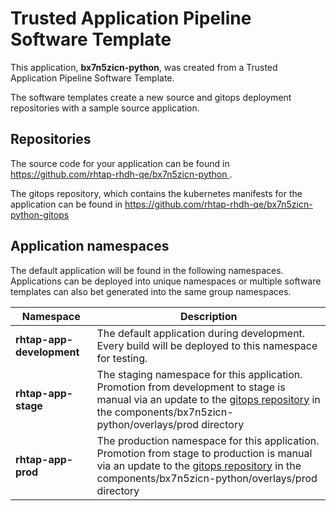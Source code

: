 # Trusted Application Pipeline Software Template

This application, **bx7n5zicn-python**, was created from a Trusted Application Pipeline Software Template.

The software templates create a new source and gitops deployment repositories with a sample source application. 

## Repositories

The source code for your application can be found in [https://github.com/rhtap-rhdh-qe/bx7n5zicn-python ](https://github.com/rhtap-rhdh-qe/bx7n5zicn-python ).
 
The gitops repository, which contains the kubernetes manifests for the application can be found in 
[https://github.com/rhtap-rhdh-qe/bx7n5zicn-python-gitops ](https://github.com/rhtap-rhdh-qe/bx7n5zicn-python-gitops ) 

## Application namespaces 

The default application will be found in the following namespaces. Applications can be deployed into unique namespaces or multiple software templates can also bet generated into the same group namespaces.  

|  Namespace   |  Description   |  
| -------- | -------- |   
| **rhtap-app-development** | The default application during development. Every build will be deployed to this namespace for testing. | 
| **rhtap-app-stage** | The staging namespace for this application. Promotion from development to stage is manual via an update to the [gitops repository](https://github.com/rhtap-rhdh-qe/bx7n5zicn-python-gitops ) in the components/bx7n5zicn-python/overlays/prod directory |  
| **rhtap-app-prod** | The production namespace for this application. Promotion from stage to production is manual via an update to the [gitops repository](https://github.com/rhtap-rhdh-qe/bx7n5zicn-python-gitops ) in the components/bx7n5zicn-python/overlays/prod directory | 